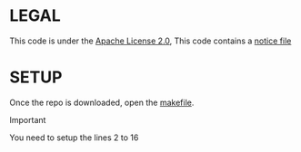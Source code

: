 <h1>LEGAL</h1>

This code is under the [Apache License 2.0](https://github.com/TeamShad0w/c_template/blob/main/LICENSE),
This code contains a [notice file](https://github.com/TeamShad0w/c_template/blob/main/NOTICE)

<h1>SETUP</h1>

Once the repo is downloaded, open the [makefile](https://github.com/TeamShad0w/c_template/blob/main/makefile).

>[!IMPORTANT]
> You need to setup the lines 2 to 16

